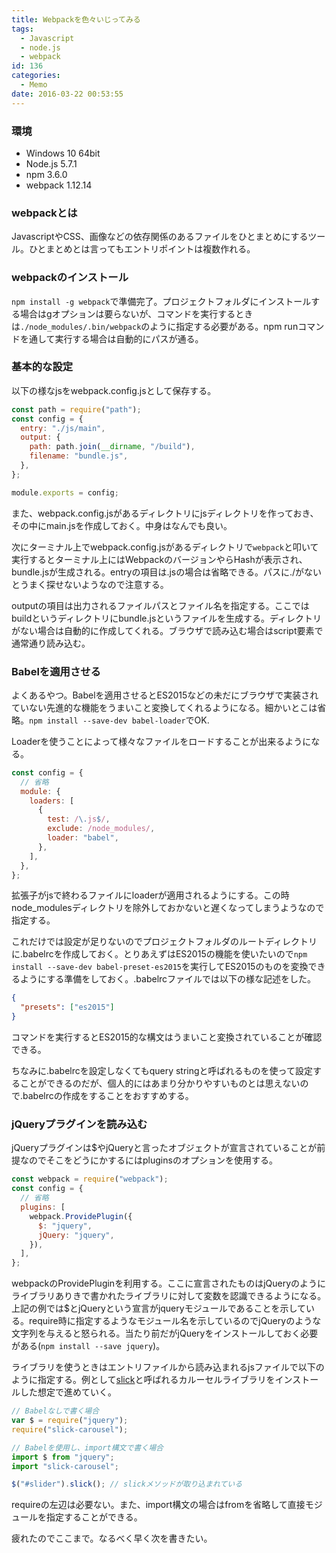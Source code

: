 ```yaml
---
title: Webpackを色々いじってみる
tags:
  - Javascript
  - node.js
  - webpack
id: 136
categories:
  - Memo
date: 2016-03-22 00:53:55
---
```


### 環境

- Windows 10 64bit
- Node.js 5.7.1
- npm 3.6.0
- webpack 1.12.14
<!--more-->

### webpackとは

JavascriptやCSS、画像などの依存関係のあるファイルをひとまとめにするツール。ひとまとめとは言ってもエントリポイントは複数作れる。

### webpackのインストール

`npm install -g webpack`で準備完了。プロジェクトフォルダにインストールする場合はgオプションは要らないが、コマンドを実行するときは`./node_modules/.bin/webpack`のように指定する必要がある。npm runコマンドを通して実行する場合は自動的にパスが通る。

### 基本的な設定

以下の様なjsをwebpack.config.jsとして保存する。

```js
const path = require("path");
const config = {
  entry: "./js/main",
  output: {
    path: path.join(__dirname, "/build"),
    filename: "bundle.js",
  },
};

module.exports = config;
```

また、webpack.config.jsがあるディレクトリにjsディレクトリを作っておき、その中にmain.jsを作成しておく。中身はなんでも良い。

次にターミナル上でwebpack.config.jsがあるディレクトリで`webpack`と叩いて実行するとターミナル上にはWebpackのバージョンやらHashが表示され、bundle.jsが生成される。entryの項目は.jsの場合は省略できる。パスに./がないとうまく探せないようなので注意する。

outputの項目は出力されるファイルパスとファイル名を指定する。ここではbuildというディレクトリにbundle.jsというファイルを生成する。ディレクトリがない場合は自動的に作成してくれる。ブラウザで読み込む場合はscript要素で通常通り読み込む。

### Babelを適用させる

よくあるやつ。Babelを適用させるとES2015などの未だにブラウザで実装されていない先進的な機能をうまいこと変換してくれるようになる。細かいとこは省略。`npm install --save-dev babel-loader`でOK.

Loaderを使うことによって様々なファイルをロードすることが出来るようになる。

```js
const config = {
  // 省略
  module: {
    loaders: [
      {
        test: /\.js$/,
        exclude: /node_modules/,
        loader: "babel",
      },
    ],
  },
};
```

拡張子がjsで終わるファイルにloaderが適用されるようにする。この時node_modulesディレクトリを除外しておかないと遅くなってしまうようなので指定する。

これだけでは設定が足りないのでプロジェクトフォルダのルートディレクトリに.babelrcを作成しておく。とりあえずはES2015の機能を使いたいので`npm install --save-dev babel-preset-es2015`を実行してES2015のものを変換できるようにする準備をしておく。.babelrcファイルでは以下の様な記述をした。

```json
{
  "presets": ["es2015"]
}
```

コマンドを実行するとES2015的な構文はうまいこと変換されていることが確認できる。

ちなみに.babelrcを設定しなくてもquery stringと呼ばれるものを使って設定することができるのだが、個人的にはあまり分かりやすいものとは思えないので.babelrcの作成をすることをおすすめする。

### jQueryプラグインを読み込む

jQueryプラグインは$やjQueryと言ったオブジェクトが宣言されていることが前提なのでそこをどうにかするにはpluginsのオプションを使用する。

```js
const webpack = require("webpack");
const config = {
  // 省略
  plugins: [
    webpack.ProvidePlugin({
      $: "jquery",
      jQuery: "jquery",
    }),
  ],
};
```

webpackのProvidePluginを利用する。ここに宣言されたものはjQueryのようにライブラリありきで書かれたライブラリに対して変数を認識できるようになる。上記の例では$とjQueryという宣言がjqueryモジュールであることを示している。require時に指定するようなモジュール名を示しているのでjQueryのような文字列を与えると怒られる。当たり前だがjQueryをインストールしておく必要がある(`npm install --save jquery`)。

ライブラリを使うときはエントリファイルから読み込まれるjsファイルで以下のように指定する。例として[slick](http://kenwheeler.github.io/slick/)と呼ばれるカルーセルライブラリをインストールした想定で進めていく。

```js
// Babelなしで書く場合
var $ = require("jquery");
require("slick-carousel");

// Babelを使用し、import構文で書く場合
import $ from "jquery";
import "slick-carousel";

$("#slider").slick(); // slickメソッドが取り込まれている
```

requireの左辺は必要ない。また、import構文の場合はfromを省略して直接モジュールを指定することができる。

疲れたのでここまで。なるべく早く次を書きたい。
